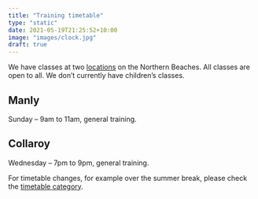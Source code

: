 ```yaml
---
title: "Training timetable"
type: "static"
date: 2021-05-19T21:25:52+10:00
image: "images/clock.jpg"
draft: true
---
```


We have classes at two [locations](/locations) on the Northern Beaches. All classes are open to all. We don’t currently have children’s classes.

## Manly

Sunday – 9am to 11am, general training.

## Collaroy

Wednesday – 7pm to 9pm, general training.

For timetable changes, for example over the summer break, please check the [timetable category](/timetable-changes).

